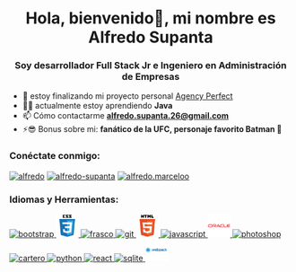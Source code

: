 <h1 align="center">Hola, bienvenido👋, mi nombre es Alfredo Supanta</h1>
<h3 align="center">Soy desarrollador Full Stack Jr e Ingeniero en Administración de Empresas</h3>

- 🔭 estoy finalizando mi proyecto personal [Agency Perfect](https://github.com/AlfredoMarcelo/individualproject.git)
- 👨‍💻 actualmente estoy aprendiendo  **Java**
- 📫 Cómo contactarme **alfredo.supanta.26@gmail.com**
- ⚡😎 Bonus sobre mi: **fanático de la UFC, personaje favorito Batman 🦇**

<h3 align="left">Conéctate conmigo:</h3>
<p align="left">
<a href="https://dev.to/alfredo" target=" blank"><img align="center" src="https://raw.githubusercontent.com/rahuldkjain/github-profile-readme-generator/master/src/images/icons/Social/devto.svg" alt="alfredo" height="30" width="40" /></a>
<a href="https://linkedin.com/in/alfredo-supanta" target="blank"><img align="center" src="https://cdn-icons-png.flaticon.com/512/174/174857.png" alt="alfredo-supanta" height="30" width="40" /></a>
<a href= "https://instagram.com/alfredo.marceloo" target="blank"><img align="center" src="https://cdn-icons-png.flaticon.com/512/1409/1409946.png" alt="alfredo.marceloo" height="30" width="40" /></a>
</p>

<h3 align="left">Idiomas y Herramientas:</h3>
<p align="left"> <a href="https://getbootstrap.com" target="_blank" rel="noreferrer"> <img src="https://raw.githubusercontent.com/devicons/devicon /master/icons/bootstrap/bootstrap-plain-wordmark.svg" alt="bootstrap" width="40" height="40"/> </a> <a href="https://www.w3schools.com /css/" target="_blank" rel="noreferrer"> <img src="https://raw.githubusercontent.com/devicons/devicon/master/icons/css3/css3-original-wordmark.svg" alt= "css3" width="40" height="40"/> </a> <a href="https://flask.palletsprojects.com/" target="_blank" rel="noreferrer"><img src="https://www.vectorlogo.zone/logos/pocoo_flask/pocoo_flask-icon.svg" alt="frasco" width="40" height="40"/> </a> <a href= "https://git-scm.com/" target="_blank" rel="noreferrer"> <img src="https://media.vlpt.us/images/hdy20201004/post/a4971fcf-9f20-40ce-b307-92c14701ea78/git_logo.png" alt="git" width="40" height="40"/> </a> <a href="https://www.w3.org/html/" target="_blank" rel="noreferrer "> <img src="https://raw.githubusercontent.com/devicons/devicon/master/icons/html5/html5-original-wordmark.svg" alt="html5" width="40" height="40" /> </a> <a href="https://developer.mozilla.org/en-US/docs/Web/JavaScript" target="_blank" rel="noreferrer"> <img src="https://symbols.getvecta.com/stencil_25/39_javascript.0ca26ec4ab.png" alt="javascript" width="40" height="40"/> </a> <a href="https://www.oracle. com/" target="_blank" rel="noreferrer"> <img src="https://raw.githubusercontent.com/devicons/devicon/master/icons/oracle/oracle-original.svg" alt="oracle" width="40" height="40"/> </a> <a href="https://www.photoshop.com/en" target="_blank" rel="noreferrer"> <img src="https://w7.pngwing.com/pngs/657/442/png-transparent-adobe-brand-brands-logo-logos-photoshop-logos-brands-icon-thumbnail.png" alt="photoshop" width="40" height="40"/> </a> <a href=" https://postman.com" target="_blank" rel="noreferrer"> <img src="https://www.vectorlogo.zone/logos/getpostman/getpostman-icon.svg" alt="cartero" ancho ="40" height="40"/> </a> <a href="https://www.python.org" target="_blank" rel="noreferrer"> <img src="https://cdn3.iconfinder.com/data/icons/logos-and-brands-adobe/512/267_Python-512.png" alt="python" width="40" height="40"/> </a> <a href="https://reactjs.org/" target="_blank" rel="noreferrer"> <img src="https://icons-for-free.com/iconfiles/png/512/design+development+facebook+framework+mobile+react+icon-1320165723839064798.png" alt="react" width="40" height="40"/> </a> <a href="https://www.sqlite.org/" target="_blank" rel ="noreferrer"> <img src="https://www.vectorlogo.zone/logos/sqlite/sqlite-icon.svg" alt="sqlite" width="40" height="40"/> </a > <a href="https://webpack.js.org" target="_blank" rel="noreferrer"> <img src="https://raw.githubusercontent.com/devicons/devicon/d00d0969292a6569d45b06d3f350f463a0107b0d/icons/webpack/webpack-original-wordmark.svg" alt="webpack" width="40" height="40"/> </a> </p>
